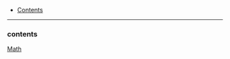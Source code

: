 - [Contents](#contents)

---

### contents
[Math](https://github.com/zakarialaoui10/Ziko.js/edit/main/Reference.md#)
